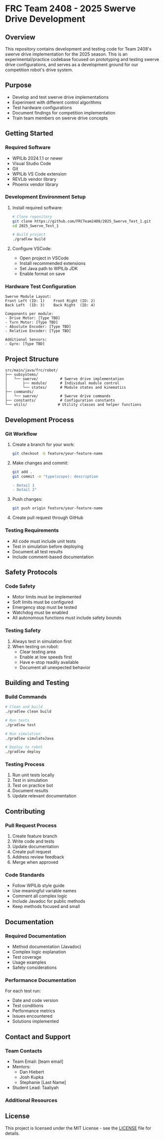 # FRC Team 2408 - 2025 Swerve Drive Development

## Overview
This repository contains development and testing code for Team 2408's swerve drive implementation for the 2025 season. This is an experimental/practice codebase focused on prototyping and testing swerve drive configurations, and serves as a development ground for our competition robot's drive system.

## Purpose
- Develop and test swerve drive implementations
- Experiment with different control algorithms
- Test hardware configurations
- Document findings for competition implementation
- Train team members on swerve drive concepts

## Getting Started

### Required Software
- WPILib 2024.1.1 or newer
- Visual Studio Code
- Git
- WPILib VS Code extension
- REVLib vendor library
- Phoenix vendor library

### Development Environment Setup
1. Install required software:
   ```bash
   # Clone repository
   git clone https://github.com/FRCTeam2408/2025_Swerve_Test_1.git
   cd 2025_Swerve_Test_1
   
   # Build project
   ./gradlew build
   ```

2. Configure VSCode:
   - Open project in VSCode
   - Install recommended extensions
   - Set Java path to WPILib JDK
   - Enable format on save

### Hardware Test Configuration
```
Swerve Module Layout:
Front Left (ID: 1)    Front Right (ID: 2)
Back Left  (ID: 3)    Back Right  (ID: 4)

Components per module:
- Drive Motor: [Type TBD]
- Turn Motor: [Type TBD]
- Absolute Encoder: [Type TBD]
- Relative Encoder: [Type TBD]

Additional Sensors:
- Gyro: [Type TBD]
```

## Project Structure
```
src/main/java/frc/robot/
├── subsystems/
│   └── swerve/          # Swerve drive implementation
│       ├── module/      # Individual module control
│       └── states/      # Module states and kinematics
├── commands/
│   └── swerve/          # Swerve drive commands
├── constants/           # Configuration constants
└── utils/              # Utility classes and helper functions
```

## Development Process

### Git Workflow
1. Create a branch for your work:
   ```bash
   git checkout -b feature/your-feature-name
   ```

2. Make changes and commit:
   ```bash
   git add .
   git commit -m "type(scope): description
   
   - Detail 1
   - Detail 2"
   ```

3. Push changes:
   ```bash
   git push origin feature/your-feature-name
   ```

4. Create pull request through GitHub

### Testing Requirements
- All code must include unit tests
- Test in simulation before deploying
- Document all test results
- Include comment-based documentation

## Safety Protocols

### Code Safety
- Motor limits must be implemented
- Soft limits must be configured
- Emergency stop must be tested
- Watchdog must be enabled
- All autonomous functions must include safety bounds

### Testing Safety
1. Always test in simulation first
2. When testing on robot:
   - Clear testing area
   - Enable at low speeds first
   - Have e-stop readily available
   - Document all unexpected behavior

## Building and Testing

### Build Commands
```bash
# Clean and build
./gradlew clean build

# Run tests
./gradlew test

# Run simulation
./gradlew simulateJava

# Deploy to robot
./gradlew deploy
```

### Testing Process
1. Run unit tests locally
2. Test in simulation
3. Test on practice bot
4. Document results
5. Update relevant documentation

## Contributing

### Pull Request Process
1. Create feature branch
2. Write code and tests
3. Update documentation
4. Create pull request
5. Address review feedback
6. Merge when approved

### Code Standards
- Follow WPILib style guide
- Use meaningful variable names
- Comment all complex logic
- Include Javadoc for public methods
- Keep methods focused and small

## Documentation

### Required Documentation
- Method documentation (Javadoc)
- Complex logic explanation
- Test coverage
- Usage examples
- Safety considerations

### Performance Documentation
For each test run:
- Date and code version
- Test conditions
- Performance metrics
- Issues encountered
- Solutions implemented

## Contact and Support

### Team Contacts
- Team Email: [team email]
- Mentors:
  - Dan Hiebert
  - Josh Kupka
  - Stephanie [Last Name]
- Student Lead: Taaliyah

### Additional Resources


## License
This project is licensed under the MIT License - see the [LICENSE](LICENSE) file for details.

